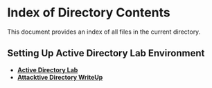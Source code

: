 # **Index of Directory Contents**

This document provides an index of all files in the current directory.

## **Setting Up Active Directory Lab Environment**

- [**Active Directory Lab**](https://github.com/Mmo-kali/write-ups/blob/main/ActiveDirectory/ActiveDirectoryLab.pdf)
- [**Attacktive Directory WriteUp**]([https://github.com/Mmo-kali/write-ups/blob/main/ActiveDirectory/ActiveDirectoryLab.pdf](https://github.com/Mmo-kali/write-ups/blob/main/ActiveDirectory/976fe1f8-ccef-40ef-80c6-83f8f555a550_Attacktive_Directory_Mm0.pdf))
